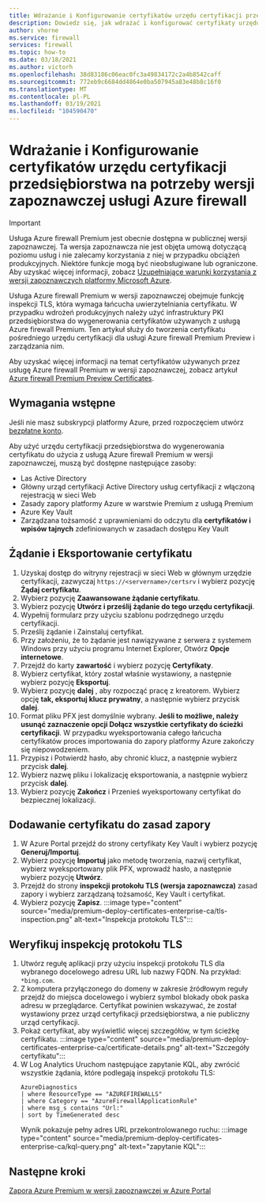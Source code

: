 ```yaml
---
title: Wdrażanie i Konfigurowanie certyfikatów urzędu certyfikacji przedsiębiorstwa dla usługi Azure firewall Premium Preview
description: Dowiedz się, jak wdrażać i konfigurować certyfikaty urzędu certyfikacji przedsiębiorstwa dla usługi Azure firewall Premium Preview.
author: vhorne
ms.service: firewall
services: firewall
ms.topic: how-to
ms.date: 03/18/2021
ms.author: victorh
ms.openlocfilehash: 38d83186c06eac0fc3a49834172c2a4b8542caff
ms.sourcegitcommit: 772eb9c6684dd4864e0ba507945a83e48b8c16f0
ms.translationtype: MT
ms.contentlocale: pl-PL
ms.lasthandoff: 03/19/2021
ms.locfileid: "104590470"
---
```

# <a name="deploy-and-configure-enterprise-ca-certificates-for-azure-firewall-preview"></a>Wdrażanie i Konfigurowanie certyfikatów urzędu certyfikacji przedsiębiorstwa na potrzeby wersji zapoznawczej usługi Azure firewall

> [!IMPORTANT]
> Usługa Azure firewall Premium jest obecnie dostępna w publicznej wersji zapoznawczej.
> Ta wersja zapoznawcza nie jest objęta umową dotyczącą poziomu usług i nie zalecamy korzystania z niej w przypadku obciążeń produkcyjnych. Niektóre funkcje mogą być nieobsługiwane lub ograniczone. Aby uzyskać więcej informacji, zobacz [Uzupełniające warunki korzystania z wersji zapoznawczych platformy Microsoft Azure](https://azure.microsoft.com/support/legal/preview-supplemental-terms/).


Usługa Azure firewall Premium w wersji zapoznawczej obejmuje funkcję inspekcji TLS, która wymaga łańcucha uwierzytelniania certyfikatu. W przypadku wdrożeń produkcyjnych należy użyć infrastruktury PKI przedsiębiorstwa do wygenerowania certyfikatów używanych z usługą Azure firewall Premium. Ten artykuł służy do tworzenia certyfikatu pośredniego urzędu certyfikacji dla usługi Azure firewall Premium Preview i zarządzania nim.

Aby uzyskać więcej informacji na temat certyfikatów używanych przez usługę Azure firewall Premium w wersji zapoznawczej, zobacz artykuł [Azure firewall Premium Preview Certificates](premium-certificates.md).

## <a name="prerequisites"></a>Wymagania wstępne

Jeśli nie masz subskrypcji platformy Azure, przed rozpoczęciem utwórz [bezpłatne konto](https://azure.microsoft.com/free/?WT.mc_id=A261C142F).

Aby użyć urzędu certyfikacji przedsiębiorstwa do wygenerowania certyfikatu do użycia z usługą Azure firewall Premium w wersji zapoznawczej, muszą być dostępne następujące zasoby: 

- Las Active Directory 
- Główny urząd certyfikacji Active Directory usług certyfikacji z włączoną rejestracją w sieci Web 
- Zasady zapory platformy Azure w warstwie Premium z usługą Premium 
- Azure Key Vault 
- Zarządzana tożsamość z uprawnieniami do odczytu dla **certyfikatów i wpisów tajnych** zdefiniowanych w zasadach dostępu Key Vault 

## <a name="request-and-export-a-certificate"></a>Żądanie i Eksportowanie certyfikatu

1. Uzyskaj dostęp do witryny rejestracji w sieci Web w głównym urzędzie certyfikacji, zazwyczaj `https://<servername>/certsrv` i wybierz pozycję **Żądaj certyfikatu**.
1. Wybierz pozycję **Zaawansowane żądanie certyfikatu**.
1. Wybierz pozycję **Utwórz i prześlij żądanie do tego urzędu certyfikacji**.
1. Wypełnij formularz przy użyciu szablonu podrzędnego urzędu certyfikacji.
1. Prześlij żądanie i Zainstaluj certyfikat.
1. Przy założeniu, że to żądanie jest nawiązywane z serwera z systemem Windows przy użyciu programu Internet Explorer, Otwórz **Opcje internetowe**.
1. Przejdź do karty **zawartość** i wybierz pozycję **Certyfikaty**.
1. Wybierz certyfikat, który został właśnie wystawiony, a następnie wybierz pozycję **Eksportuj**.
1. Wybierz pozycję **dalej** , aby rozpocząć pracę z kreatorem. Wybierz opcję **tak, eksportuj klucz prywatny**, a następnie wybierz przycisk **dalej**.
1. Format pliku PFX jest domyślnie wybrany. **Jeśli to możliwe, należy usunąć zaznaczenie opcji Dołącz wszystkie certyfikaty do ścieżki certyfikacji**. W przypadku wyeksportowania całego łańcucha certyfikatów proces importowania do zapory platformy Azure zakończy się niepowodzeniem.
1. Przypisz i Potwierdź hasło, aby chronić klucz, a następnie wybierz przycisk **dalej**.
1. Wybierz nazwę pliku i lokalizację eksportowania, a następnie wybierz przycisk **dalej**.
1. Wybierz pozycję **Zakończ** i Przenieś wyeksportowany certyfikat do bezpiecznej lokalizacji.

## <a name="add-the-certificate-to-a-firewall-policy"></a>Dodawanie certyfikatu do zasad zapory

1. W Azure Portal przejdź do strony certyfikaty Key Vault i wybierz pozycję **Generuj/Importuj**.
1. Wybierz pozycję **Importuj** jako metodę tworzenia, nazwij certyfikat, wybierz wyeksportowany plik PFX, wprowadź hasło, a następnie wybierz pozycję **Utwórz**.
1. Przejdź do strony **inspekcji protokołu TLS (wersja zapoznawcza)** zasad zapory i wybierz zarządzaną tożsamość, Key Vault i certyfikat. 
1. Wybierz pozycję **Zapisz**.
   :::image type="content" source="media/premium-deploy-certificates-enterprise-ca/tls-inspection.png" alt-text="Inspekcja protokołu TLS":::

## <a name="validate-tls-inspection"></a>Weryfikuj inspekcję protokołu TLS

1. Utwórz regułę aplikacji przy użyciu inspekcji protokołu TLS dla wybranego docelowego adresu URL lub nazwy FQDN.  Na przykład: `*bing.com`.
1. Z komputera przyłączonego do domeny w zakresie źródłowym reguły przejdź do miejsca docelowego i wybierz symbol blokady obok paska adresu w przeglądarce. Certyfikat powinien wskazywać, że został wystawiony przez urząd certyfikacji przedsiębiorstwa, a nie publiczny urząd certyfikacji.
1. Pokaż certyfikat, aby wyświetlić więcej szczegółów, w tym ścieżkę certyfikatu.
   :::image type="content" source="media/premium-deploy-certificates-enterprise-ca/certificate-details.png" alt-text="Szczegóły certyfikatu":::
1. W Log Analytics Uruchom następujące zapytanie KQL, aby zwrócić wszystkie żądania, które podlegają inspekcji protokołu TLS:
   ```
   AzureDiagnostics 
   | where ResourceType == "AZUREFIREWALLS" 
   | where Category == "AzureFirewallApplicationRule" 
   | where msg_s contains "Url:" 
   | sort by TimeGenerated desc
   ```
   Wynik pokazuje pełny adres URL przekontrolowanego ruchu: :::image type="content" source="media/premium-deploy-certificates-enterprise-ca/kql-query.png" alt-text="zapytanie KQL":::

## <a name="next-steps"></a>Następne kroki

[Zapora Azure Premium w wersji zapoznawczej w Azure Portal](premium-portal.md)
